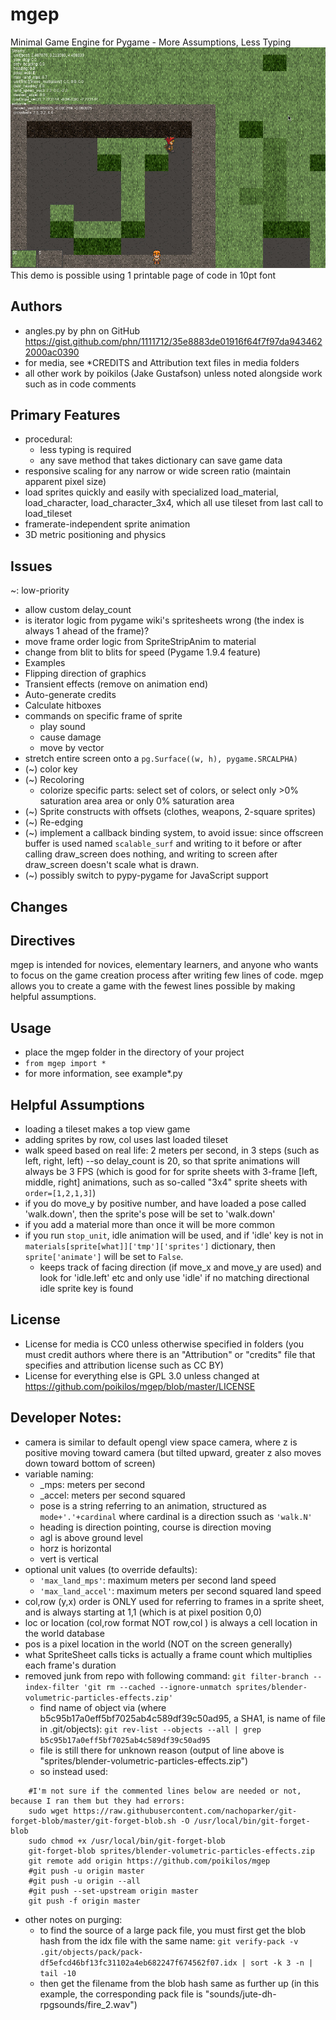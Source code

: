 # mgep
Minimal Game Engine for Pygame - More Assumptions, Less Typing
![screenshot](https://raw.githubusercontent.com/poikilos/mgep/master/screenshot.jpg)
This demo is possible using 1 printable page of code in 10pt font

## Authors
* angles.py by phn on GitHub <https://gist.github.com/phn/1111712/35e8883de01916f64f7f97da9434622000ac0390>
* for media, see *CREDITS and Attribution text files in media folders
* all other work by poikilos (Jake Gustafson) unless noted alongside work such as in code comments

## Primary Features
* procedural:
  * less typing is required
  * any save method that takes dictionary can save game data
* responsive scaling for any narrow or wide screen ratio (maintain apparent pixel size)
* load sprites quickly and easily with specialized load_material, load_character, load_character_3x4,
  which all use tileset from last call to load_tileset
* framerate-independent sprite animation
* 3D metric positioning and physics

## Issues
~: low-priority
* allow custom delay_count
* is iterator logic from pygame wiki's spritesheets wrong (the index
  is always 1 ahead of the frame)?
* move frame order logic from SpriteStripAnim to material
* change from blit to blits for speed (Pygame 1.9.4 feature)
* Examples
* Flipping direction of graphics
* Transient effects (remove on animation end)
* Auto-generate credits
* Calculate hitboxes
* commands on specific frame of sprite
  * play sound
  * cause damage
  * move by vector
* stretch entire screen onto a `pg.Surface((w, h), pygame.SRCALPHA)`
* (~) color key
* (~) Recoloring
  * colorize specific parts: select set of colors, or select only >0% saturation area area or only 0% saturation area
* (~) Sprite constructs with offsets (clothes, weapons, 2-square sprites)
* (~) Re-edging
* (~) implement a callback binding system, to avoid issue: since offscreen buffer is used named `scalable_surf` and writing to it before or after calling draw_screen does nothing, and writing to screen after draw_screen doesn't scale what is drawn.
* (~) possibly switch to pypy-pygame for JavaScript support

## Changes

## Directives
mgep is intended for novices, elementary learners, and anyone who wants
to focus on the game creation process after writing few lines of code.
mgep allows you to create a game with the fewest lines possible by
making helpful assumptions.

## Usage
* place the mgep folder in the directory of your project
* `from mgep import *`
* for more information, see example*.py

## Helpful Assumptions
* loading a tileset makes a top view game
* adding sprites by row, col uses last loaded tileset
* walk speed based on real life: 2 meters per second, in 3 steps (such as left, right, left)
  --so delay_count is 20, so that sprite animations will always be 3 FPS (which is good for for sprite sheets with 3-frame [left, middle, right] animations, such as so-called "3x4" sprite sheets with `order=[1,2,1,3]`)
* if you do move_y by positive number, and have loaded a pose called 'walk.down', then the sprite's pose will be set to 'walk.down'
* if you add a material more than once it will be more common
* if you run `stop_unit`, idle animation will be used, and if 'idle' key is not in `materials[sprite[what]]['tmp']['sprites']` dictionary, then `sprite['animate']` will be set to `False`.
  * keeps track of facing direction (if move_x and move_y are used) and look for 'idle.left' etc and only
    use 'idle' if no matching directional idle sprite key is found

## License
* License for media is CC0 unless otherwise specified in folders (you
must credit authors where there is an "Attribution" or "credits" file
that specifies and attribution license such as CC BY)
* License for everything else is GPL 3.0 unless changed at
https://github.com/poikilos/mgep/blob/master/LICENSE

## Developer Notes:
* camera is similar to default opengl view space camera, where z is positive moving toward camera (but tilted upward, greater z also moves down toward bottom of screen)
* variable naming:
  * _mps: meters per second
  * _accel: meters per second squared
  * pose is a string referring to an animation, structured as `mode+'.'+cardinal` where cardinal is a direction ssuch as `'walk.N'`
  * heading is direction pointing, course is direction moving
  * agl is above ground level
  * horz is horizontal
  * vert is vertical
* optional unit values (to override defaults):
  * `'max_land_mps'`: maximum meters per second land speed
  * `'max_land_accel'`: maximum meters per second squared land speed
* col,row (y,x) order is ONLY used for referring to frames in a sprite sheet, and is always starting at 1,1 (which is at pixel position 0,0)
* loc or location (col,row format NOT row,col ) is always a cell location in the world database
* pos is a pixel location in the world (NOT on the screen generally)
* what SpriteSheet calls ticks is actually a frame count which multiplies each frame's duration
* removed junk from repo with following command:
  `git filter-branch --index-filter 'git rm --cached --ignore-unmatch sprites/blender-volumetric-particles-effects.zip'`
  * find name of object via (where b5c95b17a0eff5bf7025ab4c589df39c50ad95, a SHA1, is name of file in .git/objects):
    `git rev-list --objects --all | grep b5c95b17a0eff5bf7025ab4c589df39c50ad95`
  * file is still there for unknown reason (output of line above is "sprites/blender-volumetric-particles-effects.zip")
  * so instead used:
```
    #I'm not sure if the commented lines below are needed or not, because I ran them but they had errors:
    sudo wget https://raw.githubusercontent.com/nachoparker/git-forget-blob/master/git-forget-blob.sh -O /usr/local/bin/git-forget-blob
    sudo chmod +x /usr/local/bin/git-forget-blob
    git-forget-blob sprites/blender-volumetric-particles-effects.zip
    git remote add origin https://github.com/poikilos/mgep
    #git push -u origin master
    #git push -u origin --all
    #git push --set-upstream origin master
    git push -f origin master
```
  * other notes on purging:
    * to find the source of a large pack file, you must first get the blob hash from the idx file with the same name:
      `git verify-pack -v .git/objects/pack/pack-df5efcd46bf13fc31102a4eb682247f674562f07.idx | sort -k 3 -n | tail -10`
    * then get the filename from the blob hash same as further up (in this example, the corresponding pack file is "sounds/jute-dh-rpgsounds/fire_2.wav")
